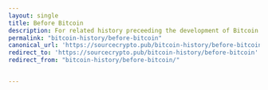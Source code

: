 ```yaml
---
layout: single
title: Before Bitcoin
description: For related history preceeding the development of Bitcoin.
permalink: "bitcoin-history/before-bitcoin"
canonical_url: 'https://sourcecrypto.pub/bitcoin-history/before-bitcoin'
redirect_to: 'https://sourcecrypto.pub/bitcoin-history/before-bitcoin'
redirect_from: "bitcoin-history/before-bitcoin/"


---
```

